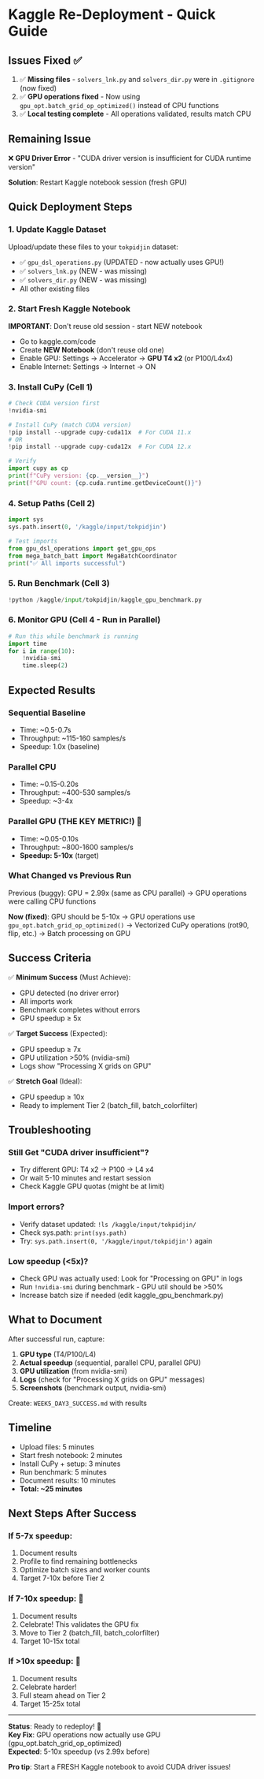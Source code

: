 # Kaggle Re-Deployment - Quick Guide

## Issues Fixed ✅

1. ✅ **Missing files** - `solvers_lnk.py` and `solvers_dir.py` were in `.gitignore` (now fixed)
2. ✅ **GPU operations fixed** - Now using `gpu_opt.batch_grid_op_optimized()` instead of CPU functions
3. ✅ **Local testing complete** - All operations validated, results match CPU

## Remaining Issue

❌ **GPU Driver Error** - "CUDA driver version is insufficient for CUDA runtime version"

**Solution**: Restart Kaggle notebook session (fresh GPU)

## Quick Deployment Steps

### 1. Update Kaggle Dataset
Upload/update these files to your `tokpidjin` dataset:
- ✅ `gpu_dsl_operations.py` (UPDATED - now actually uses GPU!)
- ✅ `solvers_lnk.py` (NEW - was missing)
- ✅ `solvers_dir.py` (NEW - was missing)
- All other existing files

### 2. Start Fresh Kaggle Notebook
**IMPORTANT**: Don't reuse old session - start NEW notebook
- Go to kaggle.com/code
- Create **NEW Notebook** (don't reuse old one)
- Enable GPU: Settings → Accelerator → **GPU T4 x2** (or P100/L4x4)
- Enable Internet: Settings → Internet → ON

### 3. Install CuPy (Cell 1)
```python
# Check CUDA version first
!nvidia-smi

# Install CuPy (match CUDA version)
!pip install --upgrade cupy-cuda11x  # For CUDA 11.x
# OR
!pip install --upgrade cupy-cuda12x  # For CUDA 12.x

# Verify
import cupy as cp
print(f"CuPy version: {cp.__version__}")
print(f"GPU count: {cp.cuda.runtime.getDeviceCount()}")
```

### 4. Setup Paths (Cell 2)
```python
import sys
sys.path.insert(0, '/kaggle/input/tokpidjin')

# Test imports
from gpu_dsl_operations import get_gpu_ops
from mega_batch_batt import MegaBatchCoordinator
print("✅ All imports successful")
```

### 5. Run Benchmark (Cell 3)
```python
!python /kaggle/input/tokpidjin/kaggle_gpu_benchmark.py
```

### 6. Monitor GPU (Cell 4 - Run in Parallel)
```python
# Run this while benchmark is running
import time
for i in range(10):
    !nvidia-smi
    time.sleep(2)
```

## Expected Results

### Sequential Baseline
- Time: ~0.5-0.7s
- Throughput: ~115-160 samples/s
- Speedup: 1.0x (baseline)

### Parallel CPU
- Time: ~0.15-0.20s
- Throughput: ~400-530 samples/s
- Speedup: ~3-4x

### Parallel GPU (THE KEY METRIC!) 🎯
- Time: ~0.05-0.10s
- Throughput: ~800-1600 samples/s
- **Speedup: 5-10x** (target)

### What Changed vs Previous Run
Previous (buggy): GPU = 2.99x (same as CPU parallel)
→ GPU operations were calling CPU functions

**Now (fixed)**: GPU should be 5-10x
→ GPU operations use `gpu_opt.batch_grid_op_optimized()`
→ Vectorized CuPy operations (rot90, flip, etc.)
→ Batch processing on GPU

## Success Criteria

✅ **Minimum Success** (Must Achieve):
- GPU detected (no driver error)
- All imports work
- Benchmark completes without errors
- GPU speedup ≥ 5x

✅ **Target Success** (Expected):
- GPU speedup ≥ 7x
- GPU utilization >50% (nvidia-smi)
- Logs show "Processing X grids on GPU"

✅ **Stretch Goal** (Ideal):
- GPU speedup ≥ 10x
- Ready to implement Tier 2 (batch_fill, batch_colorfilter)

## Troubleshooting

### Still Get "CUDA driver insufficient"?
- Try different GPU: T4 x2 → P100 → L4 x4
- Or wait 5-10 minutes and restart session
- Check Kaggle GPU quotas (might be at limit)

### Import errors?
- Verify dataset updated: `!ls /kaggle/input/tokpidjin/`
- Check sys.path: `print(sys.path)`
- Try: `sys.path.insert(0, '/kaggle/input/tokpidjin')` again

### Low speedup (<5x)?
- Check GPU was actually used: Look for "Processing on GPU" in logs
- Run `!nvidia-smi` during benchmark - GPU util should be >50%
- Increase batch size if needed (edit kaggle_gpu_benchmark.py)

## What to Document

After successful run, capture:
1. **GPU type** (T4/P100/L4)
2. **Actual speedup** (sequential, parallel CPU, parallel GPU)
3. **GPU utilization** (from nvidia-smi)
4. **Logs** (check for "Processing X grids on GPU" messages)
5. **Screenshots** (benchmark output, nvidia-smi)

Create: `WEEK5_DAY3_SUCCESS.md` with results

## Timeline

- Upload files: 5 minutes
- Start fresh notebook: 2 minutes
- Install CuPy + setup: 3 minutes
- Run benchmark: 5 minutes
- Document results: 10 minutes
- **Total: ~25 minutes**

## Next Steps After Success

### If 5-7x speedup:
1. Document results
2. Profile to find remaining bottlenecks
3. Optimize batch sizes and worker counts
4. Target 7-10x before Tier 2

### If 7-10x speedup: 🎉
1. Document results
2. Celebrate! This validates the GPU fix
3. Move to Tier 2 (batch_fill, batch_colorfilter)
4. Target 10-15x total

### If >10x speedup: 🚀
1. Document results
2. Celebrate harder!
3. Full steam ahead on Tier 2
4. Target 15-25x total

---

**Status**: Ready to redeploy! 🚀  
**Key Fix**: GPU operations now actually use GPU (gpu_opt.batch_grid_op_optimized)  
**Expected**: 5-10x speedup (vs 2.99x before)  

**Pro tip**: Start a FRESH Kaggle notebook to avoid CUDA driver issues!
